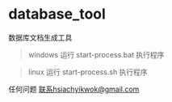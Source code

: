 # database_tool
数据库文档生成工具


> windows 运行 start-process.bat 执行程序

> linux 运行 start-process.sh 执行程序

任何问题 联系hsiachyikwok@gmail.com
